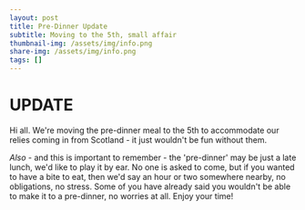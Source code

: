 ```yaml
---
layout: post
title: Pre-Dinner Update
subtitle: Moving to the 5th, small affair
thumbnail-img: /assets/img/info.png
share-img: /assets/img/info.png
tags: []
---
```


UPDATE
====
Hi all. We're moving the pre-dinner meal to the 5th to accommodate our relies coming in from Scotland - it just wouldn't be fun without them. 

*Also* - and this is important to remember - the 'pre-dinner' may be just a late lunch, we'd like to play it by ear. No one is asked to come, but if you wanted to have a bite to eat, then we'd say an hour or two somewhere nearby, no obligations, no stress. Some of you have already said you wouldn't be able to make it to a pre-dinner, no worries at all. Enjoy your time!



